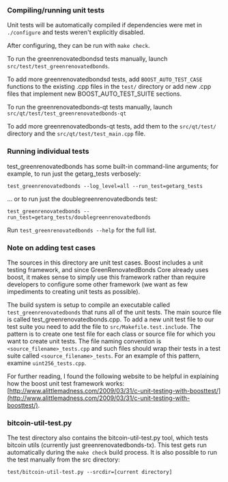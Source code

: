 ### Compiling/running unit tests

Unit tests will be automatically compiled if dependencies were met in `./configure`
and tests weren't explicitly disabled.

After configuring, they can be run with `make check`.

To run the greenrenovatedbondsd tests manually, launch `src/test/test_greenrenovatedbonds`.

To add more greenrenovatedbondsd tests, add `BOOST_AUTO_TEST_CASE` functions to the existing
.cpp files in the `test/` directory or add new .cpp files that
implement new BOOST_AUTO_TEST_SUITE sections.

To run the greenrenovatedbonds-qt tests manually, launch `src/qt/test/test_greenrenovatedbonds-qt`

To add more greenrenovatedbonds-qt tests, add them to the `src/qt/test/` directory and
the `src/qt/test/test_main.cpp` file.

### Running individual tests

test_greenrenovatedbonds has some built-in command-line arguments; for
example, to run just the getarg_tests verbosely:

    test_greenrenovatedbonds --log_level=all --run_test=getarg_tests

... or to run just the doublegreenrenovatedbonds test:

    test_greenrenovatedbonds --run_test=getarg_tests/doublegreenrenovatedbonds

Run `test_greenrenovatedbonds --help` for the full list.

### Note on adding test cases

The sources in this directory are unit test cases.  Boost includes a
unit testing framework, and since GreenRenovatedBonds Core already uses boost, it makes
sense to simply use this framework rather than require developers to
configure some other framework (we want as few impediments to creating
unit tests as possible).

The build system is setup to compile an executable called `test_greenrenovatedbonds`
that runs all of the unit tests.  The main source file is called
test_greenrenovatedbonds.cpp. To add a new unit test file to our test suite you need 
to add the file to `src/Makefile.test.include`. The pattern is to create 
one test file for each class or source file for which you want to create 
unit tests.  The file naming convention is `<source_filename>_tests.cpp` 
and such files should wrap their tests in a test suite 
called `<source_filename>_tests`. For an example of this pattern, 
examine `uint256_tests.cpp`.

For further reading, I found the following website to be helpful in
explaining how the boost unit test framework works:
[http://www.alittlemadness.com/2009/03/31/c-unit-testing-with-boosttest/](http://www.alittlemadness.com/2009/03/31/c-unit-testing-with-boosttest/).

### bitcoin-util-test.py

The test directory also contains the bitcoin-util-test.py tool, which tests bitcoin utils (currently just greenrenovatedbonds-tx). This test gets run automatically during the `make check` build process. It is also possible to run the test manually from the src directory:

```
test/bitcoin-util-test.py --srcdir=[current directory]

```